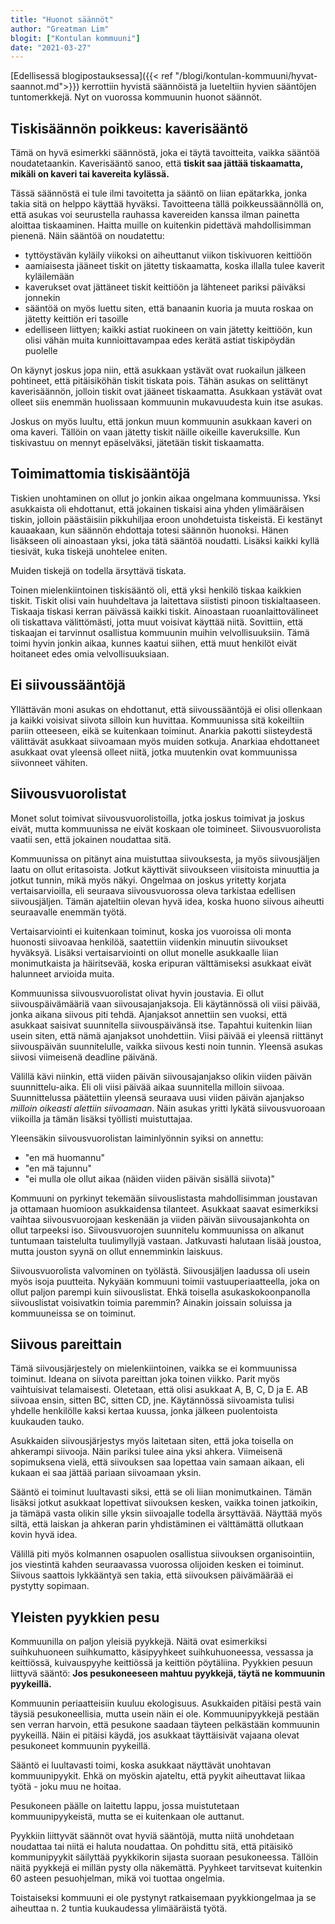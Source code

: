 ```yaml
---
title: "Huonot säännöt"
author: "Greatman Lim"
blogit: ["Kontulan kommuuni"]
date: "2021-03-27"
---
```

[Edellisessä blogipostauksessa]({{< ref "/blogi/kontulan-kommuuni/hyvat-saannot.md">}}) kerrottiin hyvistä säännöistä ja lueteltiin hyvien sääntöjen tuntomerkkejä. Nyt on vuorossa kommuunin huonot säännöt.

## Tiskisäännön poikkeus: kaverisääntö

Tämä on hyvä esimerkki säännöstä, joka ei täytä tavoitteita, vaikka sääntöä noudatetaankin. Kaverisääntö sanoo, että **tiskit saa jättää tiskaamatta, mikäli on kaveri tai kavereita kylässä.**

Tässä säännöstä ei tule ilmi tavoitetta ja sääntö on liian epätarkka, jonka takia sitä on helppo käyttää hyväksi. Tavoitteena tällä poikkeussäännöllä on, että asukas voi seurustella rauhassa kavereiden kanssa ilman painetta aloittaa tiskaaminen. Haitta muille on kuitenkin pidettävä mahdollisimman pienenä. Näin sääntöä on noudatettu:

  - tyttöystävän kyläily viikoksi on aiheuttanut viikon tiskivuoren keittiöön
  - aamiaisesta jääneet tiskit on jätetty tiskaamatta, koska illalla tulee kaverit kyläilemään
  - kaverukset ovat jättäneet tiskit keittiöön ja lähteneet pariksi päiväksi jonnekin
  - sääntöä on myös luettu siten, että banaanin kuoria ja muuta roskaa on jätetty keittiön eri tasoille
  - edelliseen liittyen; kaikki astiat ruokineen on vain jätetty keittiöön, kun olisi vähän muita kunnioittavampaa edes kerätä astiat tiskipöydän puolelle

On käynyt joskus jopa niin, että asukkaan ystävät ovat ruokailun jälkeen pohtineet, että pitäisiköhän tiskit tiskata pois. Tähän asukas on selittänyt kaverisäännön, jolloin tiskit ovat jääneet tiskaamatta. Asukkaan ystävät ovat olleet siis enemmän huolissaan kommuunin mukavuudesta kuin itse asukas.

Joskus on myös luultu, että jonkun muun kommuunin asukkaan kaveri on oma kaveri. Tällöin on vaan jätetty tiskit näille oikeille kaveruksille. Kun tiskivastuu on mennyt epäselväksi, jätetään tiskit tiskaamatta.

## Toimimattomia tiskisääntöjä

Tiskien unohtaminen on ollut jo jonkin aikaa ongelmana kommuunissa. Yksi asukkaista oli ehdottanut, että jokainen tiskaisi aina yhden ylimääräisen tiskin, jolloin päästäisiin pikkuhiljaa eroon unohdetuista tiskeistä. Ei kestänyt kauaakaan, kun säännön ehdottaja totesi säännön huonoksi. Hänen lisäkseen oli ainoastaan yksi, joka tätä sääntöä noudatti. Lisäksi kaikki kyllä tiesivät, kuka tiskejä unohtelee eniten.

Muiden tiskejä on todella ärsyttävä tiskata.

Toinen mielenkiintoinen tiskisääntö oli, että yksi henkilö tiskaa kaikkien tiskit. Tiskit olisi vain huuhdeltava ja laitettava siististi pinoon tiskialtaaseen. Tiskaaja tiskasi kerran päivässä kaikki tiskit. Ainoastaan ruoanlaittovälineet oli tiskattava välittömästi, jotta muut voisivat käyttää niitä. Sovittiin, että tiskaajan ei tarvinnut osallistua kommuunin muihin velvollisuuksiin. Tämä toimi hyvin jonkin aikaa, kunnes kaatui siihen, että muut henkilöt eivät hoitaneet edes omia velvollisuuksiaan.

## Ei siivoussääntöjä

Yllättävän moni asukas on ehdottanut, että siivoussääntöjä ei olisi ollenkaan ja kaikki voisivat siivota silloin kun huvittaa. Kommuunissa sitä kokeiltiin pariin otteeseen, eikä se kuitenkaan toiminut. Anarkia pakotti siisteydestä välittävät asukkaat siivoamaan myös muiden sotkuja. Anarkiaa ehdottaneet asukkaat ovat yleensä olleet niitä, jotka muutenkin ovat kommuunissa siivonneet vähiten. 

## Siivousvuorolistat

Monet solut toimivat siivousvuorolistoilla, jotka joskus toimivat ja joskus eivät, mutta kommuunissa ne eivät koskaan ole toimineet. Siivousvuorolista vaatii sen, että jokainen noudattaa sitä.

Kommuunissa on pitänyt aina muistuttaa siivouksesta, ja myös siivousjäljen laatu on ollut eritasoista. Jotkut käyttivät siivoukseen viisitoista minuuttia ja jotkut tunnin, mikä myös näkyi. Ongelmaa on joskus yritetty korjata vertaisarvioilla, eli seuraava siivousvuorossa oleva tarkistaa edellisen siivousjäljen. Tämän ajateltiin olevan hyvä idea, koska huono siivous aiheutti seuraavalle enemmän työtä.

Vertaisarviointi ei kuitenkaan toiminut, koska jos vuoroissa oli monta huonosti siivoavaa henkilöä, saatettiin viidenkin minuutin siivoukset hyväksyä. Lisäksi vertaisarviointi on ollut monelle asukkaalle liian monimutkaista ja häiritsevää, koska eripuran välttämiseksi asukkaat eivät halunneet arvioida muita.

Kommuunissa siivousvuorolistat olivat hyvin joustavia. Ei ollut siivouspäivämääriä vaan siivousajanjaksoja. Eli käytännössä oli viisi päivää, jonka aikana siivous piti tehdä. Ajanjaksot annettiin sen vuoksi, että asukkaat saisivat suunnitella siivouspäivänsä itse. Tapahtui kuitenkin liian usein siten, että nämä ajanjaksot unohdettiin. Viisi päivää ei yleensä riittänyt siivouspäivän suunnitelulle, vaikka siivous kesti noin tunnin. Yleensä asukas siivosi viimeisenä deadline päivänä.

Välillä kävi niinkin, että viiden päivän siivousajanjakso olikin viiden päivän suunnittelu-aika. Eli oli viisi päivää aikaa suunnitella milloin siivoaa. Suunnittelussa päätettiin yleensä seuraava uusi viiden päivän ajanjakso *milloin oikeasti alettiin siivoamaan*. Näin asukas yritti lykätä siivousvuoroaan viikoilla ja tämän lisäksi työllisti muistuttajaa.

Yleensäkin siivousvuorolistan laiminlyönnin syiksi on annettu:

  - "en mä huomannu"
  - "en mä tajunnu"
  - "ei mulla ole ollut aikaa (näiden viiden päivän sisällä siivota)"

Kommuuni on pyrkinyt tekemään siivouslistasta mahdollisimman joustavan ja ottamaan huomioon asukkaidensa tilanteet. Asukkaat saavat esimerkiksi vaihtaa siivousvuorojaan keskenään ja viiden päivän siivousajankohta on ollut tarpeeksi iso. Siivousvuorojen suunnitelu kommuunissa on alkanut tuntumaan taistelulta tuulimyllyjä vastaan. Jatkuvasti halutaan lisää joustoa, mutta jouston syynä on ollut ennemminkin laiskuus.

Siivousvuorolista valvominen on työlästä. Siivousjäljen laadussa oli usein myös isoja puutteita. Nykyään kommuuni toimii vastuuperiaatteella, joka on ollut paljon parempi kuin siivouslistat. Ehkä toisella asukaskokoonpanolla siivouslistat voisivatkin toimia paremmin? Ainakin joissain soluissa ja kommuuneissa se on toiminut.

## Siivous pareittain

Tämä siivousjärjestely on mielenkiintoinen, vaikka se ei kommuunissa toiminut. Ideana on siivota pareittan joka toinen viikko. Parit myös vaihtuisivat telamaisesti. Oletetaan, että olisi asukkaat A, B, C, D ja E. AB siivoaa ensin, sitten BC, sitten CD, jne. Käytännössä siivoamista tulisi yhdelle henkilölle kaksi kertaa kuussa, jonka jälkeen puolentoista kuukauden tauko.

Asukkaiden siivousjärjestys myös laitetaan siten, että joka toisella on ahkerampi siivooja. Näin pariksi tulee aina yksi ahkera. Viimeisenä sopimuksena vielä, että siivouksen saa lopettaa vain samaan aikaan, eli kukaan ei saa jättää pariaan siivoamaan yksin.

Sääntö ei toiminut luultavasti siksi, että se oli liian monimutkainen. Tämän lisäksi jotkut asukkaat lopettivat siivouksen kesken, vaikka toinen jatkoikin, ja tämäpä vasta olikin sille yksin siivoajalle todella ärsyttävää. Näyttää myös siltä, että laiskan ja ahkeran parin yhdistäminen ei välttämättä ollutkaan kovin hyvä idea.

Välillä piti myös kolmannen osapuolen osallistua siivouksen organisointiin, jos viestintä kahden seuraavassa vuorossa olijoiden kesken ei toiminut. Siivous saattois lykkääntyä sen takia, että siivouksen päivämäärää ei pystytty sopimaan.

## Yleisten pyykkien pesu

Kommuunilla on paljon yleisiä pyykkejä. Näitä ovat esimerkiksi suihkuhuoneen suihkumatto, käsipyyhkeet suihkuhuoneessa, vessassa ja keittiössä, kuivauspyyhe keittiössä ja keittiön pöytäliina. Pyykkien pesuun liittyvä sääntö: **Jos pesukoneeseen mahtuu pyykkejä, täytä ne kommuunin pyykeillä.**

Kommuunin periaatteisiin kuuluu ekologisuus. Asukkaiden pitäisi pestä vain täysiä pesukoneellisia, mutta usein näin ei ole. Kommuunipyykkejä pestään sen verran harvoin, että pesukone saadaan täyteen pelkästään kommuunin pyykeillä. Näin ei pitäisi käydä, jos asukkaat täyttäisivät vajaana olevat pesukoneet kommuunin pyykeillä.

Sääntö ei luultavasti toimi, koska asukkaat näyttävät unohtavan kommuunipyykit. Ehkä on myöskin ajateltu, että pyykit aiheuttavat liikaa työtä - joku muu ne hoitaa.

Pesukoneen päälle on laitettu lappu, jossa muistutetaan kommuunipyykeistä, mutta se ei kuitenkaan ole auttanut.

Pyykkiin liittyvät säännöt ovat hyviä sääntöjä, mutta niitä unohdetaan noudattaa tai niitä ei haluta noudattaa. On pohdittu sitä, että pitäisikö kommunipyykit säilyttää pyykkikorin sijasta suoraan pesukoneessa. Tällöin näitä pyykkejä ei millän pysty olla näkemättä. Pyyhkeet tarvitsevat kuitenkin 60 asteen pesuohjelman, mikä voi tuottaa ongelmia.

Toistaiseksi kommuuni ei ole pystynyt ratkaisemaan pyykkiongelmaa ja se aiheuttaa n. 2 tuntia kuukaudessa ylimääräistä työtä.
